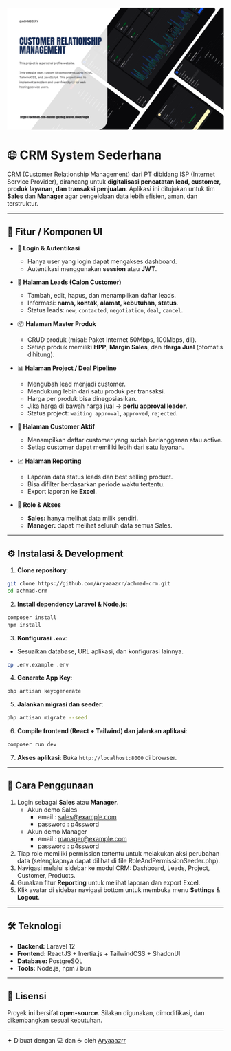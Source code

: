 ![Preview](./public/img/preview.png)

# 🌐 CRM System Sederhana

CRM (Customer Relationship Management) dari PT dibidang ISP (Internet Service Provider), dirancang untuk **digitalisasi pencatatan lead, customer, produk layanan, dan transaksi penjualan**.
Aplikasi ini ditujukan untuk tim **Sales** dan **Manager** agar pengelolaan data lebih efisien, aman, dan terstruktur.

---

## 📌 Fitur / Komponen UI

- 🔑 **Login & Autentikasi**  
  - Hanya user yang login dapat mengakses dashboard.  
  - Autentikasi menggunakan **session** atau **JWT**.  

- 📂 **Halaman Leads (Calon Customer)**  
  - Tambah, edit, hapus, dan menampilkan daftar leads.  
  - Informasi: **nama, kontak, alamat, kebutuhan, status**.  
  - Status leads: `new`, `contacted`, `negotiation`, `deal`, `cancel`.  

- 📦 **Halaman Master Produk**  
  - CRUD produk (misal: Paket Internet 50Mbps, 100Mbps, dll).  
  - Setiap produk memiliki **HPP**, **Margin Sales**, dan **Harga Jual** (otomatis dihitung).  

- 📊 **Halaman Project / Deal Pipeline**  
  - Mengubah lead menjadi customer.  
  - Mendukung lebih dari satu produk per transaksi.  
  - Harga per produk bisa dinegosiasikan.  
  - Jika harga di bawah harga jual → **perlu approval leader**.  
  - Status project: `waiting approval`, `approved`, `rejected`.  

- 👥 **Halaman Customer Aktif**  
  - Menampilkan daftar customer yang sudah berlangganan atau active.  
  - Setiap customer dapat memiliki lebih dari satu layanan.  

- 📈 **Halaman Reporting**  
  - Laporan data status leads dan best selling product.  
  - Bisa difilter berdasarkan periode waktu tertentu.  
  - Export laporan ke **Excel**.  

- 🔐 **Role & Akses**  
  - **Sales:** hanya melihat data milik sendiri.  
  - **Manager:** dapat melihat seluruh data semua Sales.  

---

## ⚙️ Instalasi & Development

1. **Clone repository**:

```bash
git clone https://github.com/Aryaaazrr/achmad-crm.git
cd achmad-crm
```

2. **Install dependency Laravel & Node.js**:

```bash
composer install
npm install
```

3. **Konfigurasi `.env`**:
- Sesuaikan database, URL aplikasi, dan konfigurasi lainnya.

```bash
cp .env.example .env
```

4. **Generate App Key**:

```bash
php artisan key:generate
```

5. **Jalankan migrasi dan seeder**:

```bash
php artisan migrate --seed
```

6. **Compile frontend (React + Tailwind) dan jalankan aplikasi**:

```bash
composer run dev
```

7. **Akses aplikasi**: Buka `http://localhost:8000` di browser.

---

## 🚀 Cara Penggunaan

1. Login sebagai **Sales** atau **Manager**.
   - Akun demo Sales
     - email : sales@example.com
     - password : p4ssword
   - Akun demo Manager
     - email : manager@example.com
     - password : p4ssword
2. Tiap role memiliki permission tertentu untuk melakukan aksi perubahan data (selengkapnya dapat dilihat di file RoleAndPermissionSeeder.php).
3. Navigasi melalui sidebar ke modul CRM: Dashboard, Leads, Project, Customer, Products.
4. Gunakan fitur **Reporting** untuk melihat laporan dan export Excel.
5. Klik avatar di sidebar navigasi bottom untuk membuka menu **Settings** & **Logout**.

---

## 🛠️ Teknologi

- **Backend:** Laravel 12
- **Frontend:** ReactJS + Inertia.js + TailwindCSS + ShadcnUI
- **Database:** PostgreSQL 
- **Tools:** Node.js, npm / bun

---

## 📄 Lisensi

Proyek ini bersifat **open-source**.
Silakan digunakan, dimodifikasi, dan dikembangkan sesuai kebutuhan.

---

✦ Dibuat dengan 💻 dan ☕ oleh [Aryaaazrr](https://github.com/Aryaaazrr)
